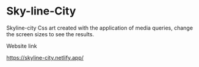# Sky-line-City
Skyline-city
Css art created with the application of media queries, change the screen sizes to see the results.

Website link

https://skyline-city.netlify.app/

